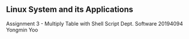 ## Linux System and its Applications
Assignment 3 - Multiply Table with Shell Script
Dept. Software 20194094 Yongmin Yoo
